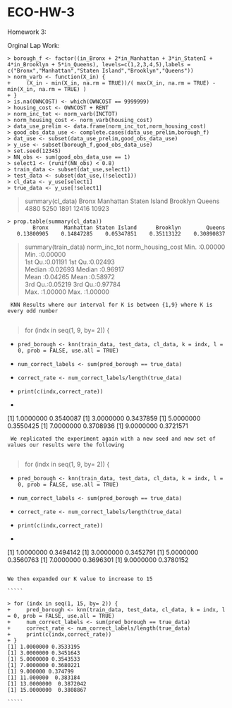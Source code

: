 # ECO-HW-3
Homework 3:

Orginal Lap Work:
```
> borough_f <- factor((in_Bronx + 2*in_Manhattan + 3*in_StatenI + 4*in_Brooklyn + 5*in_Queens), levels=c(1,2,3,4,5),labels = c("Bronx","Manhattan","Staten Island","Brooklyn","Queens"))
> norm_varb <- function(X_in) {
+     (X_in - min(X_in, na.rm = TRUE))/( max(X_in, na.rm = TRUE) - min(X_in, na.rm = TRUE) )
+ }
> is.na(OWNCOST) <- which(OWNCOST == 9999999)
> housing_cost <- OWNCOST + RENT
> norm_inc_tot <- norm_varb(INCTOT)
> norm_housing_cost <- norm_varb(housing_cost)
> data_use_prelim <- data.frame(norm_inc_tot,norm_housing_cost)
> good_obs_data_use <- complete.cases(data_use_prelim,borough_f)
> dat_use <- subset(data_use_prelim,good_obs_data_use)
> y_use <- subset(borough_f,good_obs_data_use)
> set.seed(12345)
> NN_obs <- sum(good_obs_data_use == 1)
> select1 <- (runif(NN_obs) < 0.8)
> train_data <- subset(dat_use,select1)
> test_data <- subset(dat_use,(!select1))
> cl_data <- y_use[select1]
> true_data <- y_use[!select1]

`````
> summary(cl_data)
        Bronx     Manhattan Staten Island      Brooklyn        Queens 
         4880          5250          1891         12416         10923 
````
> prop.table(summary(cl_data))
        Bronx     Manhattan Staten Island      Brooklyn        Queens 
   0.13800905    0.14847285    0.05347851    0.35113122    0.30890837 

````
> summary(train_data)
  norm_inc_tot     norm_housing_cost
 Min.   :0.00000   Min.   :0.00000  
 1st Qu.:0.01191   1st Qu.:0.02493  
 Median :0.02693   Median :0.96917  
 Mean   :0.04265   Mean   :0.58972  
 3rd Qu.:0.05219   3rd Qu.:0.97784  
 Max.   :1.00000   Max.   :1.00000

````
 KNN Results where our interval for K is between {1,9} where K is every odd number 
 
 ````
 > for (indx in seq(1, 9, by= 2)) {
+     pred_borough <- knn(train_data, test_data, cl_data, k = indx, l = 0, prob = FALSE, use.all = TRUE)
+     num_correct_labels <- sum(pred_borough == true_data)
+     correct_rate <- num_correct_labels/length(true_data)
+     print(c(indx,correct_rate))
+ 
[1] 1.0000000 0.3540087
[1] 3.0000000 0.3437859
[1] 5.0000000 0.3550425
[1] 7.0000000 0.3708936
[1] 9.0000000 0.3721571
 
````
 We replicated the experiment again with a new seed and new set of values our results were the following
 
 ````
> for (indx in seq(1, 9, by= 2)) {
+     pred_borough <- knn(train_data, test_data, cl_data, k = indx, l = 0, prob = FALSE, use.all = TRUE)
+     num_correct_labels <- sum(pred_borough == true_data)
+     correct_rate <- num_correct_labels/length(true_data)
+     print(c(indx,correct_rate))
+ 
[1] 1.0000000 0.3494142
[1] 3.0000000 0.3452791
[1] 5.0000000 0.3560763
[1] 7.0000000 0.3696301
[1] 9.0000000 0.3780152

``````

We then expanded our K value to increase to 15

`````

> for (indx in seq(1, 15, by= 2)) {
+     pred_borough <- knn(train_data, test_data, cl_data, k = indx, l = 0, prob = FALSE, use.all = TRUE)
+     num_correct_labels <- sum(pred_borough == true_data)
+     correct_rate <- num_correct_labels/length(true_data)
+     print(c(indx,correct_rate))
+ }
[1] 1.0000000 0.3533195
[1] 3.0000000 0.3451643
[1] 5.0000000 0.3543533
[1] 7.0000000 0.3680221
[1] 9.000000 0.374799
[1] 11.000000  0.383184
[1] 13.0000000  0.3872042
[1] 15.0000000  0.3808867

`````
